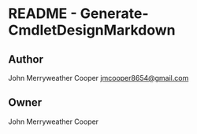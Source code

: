 # README - Generate-CmdletDesignMarkdown

## Author

John Merryweather Cooper <jmcooper8654@gmail.com>

## Owner

John Merryweather Cooper

